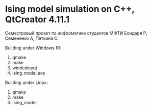 # Ising model simulation on C++, QtCreator 4.11.1

Семестровый проект по информатике студентов МФТИ Бондаря Р, Семененко А, Пяткина С.

Building under Windows 10:
1) qmake
2) make
3) windeployqt .
4) ising_model.exe

Building under Linux:
1) qmake
2) make
3) ising_model
